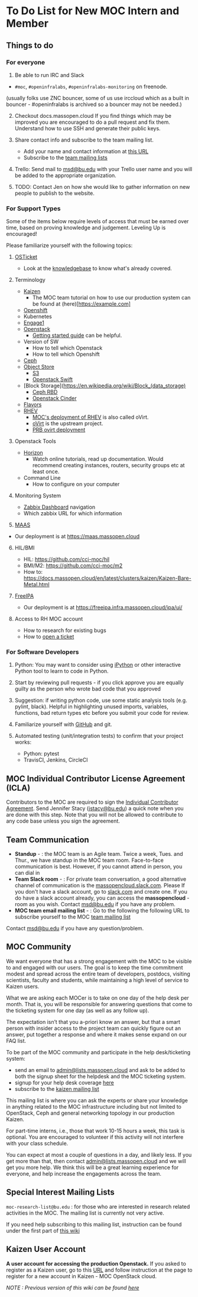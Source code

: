 # To Do List for New MOC Intern and Member

## Things to do

### For everyone

1. Be able to run IRC and Slack
  * `#moc`, `#openinfralabs`, `#openinfralabs-monitoring` on freenode.

  (usually folks use ZNC bouncer, some of us use irccloud which as a built in bouncer - #openinfralabs is archived so a bouncer may not be needed.)


2. Checkout docs.massopen.cloud
  If you find things which may be improved you are encouraged to do a pull request and fix them.
  Understand how to use SSH and generate their public keys.


3. Share contact info and subscribe to the team mailing list.
    *  Add your name and contact information at [this URL](../contacts/People.html)
    *  Subscribe to the [team mailing lists](https://lists.massopen.cloud)

4. Trello: Send mail to msd@bu.edu with your Trello user name and you will be added to the appropriate organization.


5. TODO: Contact Jen on how she would like to gather information on new people to publish to the website.


### For Support Types

Some of the items below require levels of access that must be earned over time, based on proving knowledge and judgement.  Leveling Up is encouraged!

Please familiarize yourself with the following topics:

1. [OSTicket](https://osticket.massopen.cloud/)
    * Look at the [knowledgebase](https://osticket.massopen.cloud/kb/index.php) to know what's already covered.

2. Terminology
    * [Kaizen](https://kaizen.massopen.cloud)
        - The MOC team tutorial on how to use our production system can be found at (here)[https://example.com]
    * [Openshift](https://k-openshift.osh.massopen.cloud:8443)
    * Kubernetes
    * [Engage1](https://engage1.massopen.cloud)
    * [Openstack](https://www.openstack.org/)
        - [Getting started guide](http://docs.openstack.org/admin-guide-cloud/content/ch_getting-started-with-openstack.html) can be helpful.
    * Version of SW
        - How to tell which Openstack
        - How to tell which Openshift
    * [Ceph](https://ceph.io/)
    * [Object Store](https://en.wikipedia.org/wiki/Object_storage)
        - [S3](https://aws.amazon.com/s3/)
        - [Openstack Swift](https://wiki.openstack.org/wiki/Swift)
    * [Block Storage](https://en.wikipedia.org/wiki/Block_(data_storage)
        - [Ceph RBD](https://docs.ceph.com/docs/master/rbd/)
        - [Openstack Cinder](https://wiki.openstack.org/wiki/Cinder)
    * [Flavors](https://docs.openstack.org/nova/latest/user/flavors.html)
    * [RHEV](https://www.redhat.com/en/technologies/virtualization/enterprise-virtualization)
        - [MOC's deployment of RHEV](https://ovirt.massopen.cloud) is also called oVirt.
        - [oVirt](https://www.ovirt.org/) is the upstream project.
        - [PRB ovirt deployment](https://pov.massopen.cloud)

3. Openstack Tools
    * [Horizon](https://kaizen.massopen.cloud)
        - Watch online tutorials, read up documentation. Would recommend creating instances, routers, security groups etc at least once.
    * Command Line
        - How to configure on your computer

4. Monitoring System
    * [Zabbix Dashboard](https://zabbix.massopen.cloud/) navigation
    * Which zabbix URL for which information

5. [MAAS](https://maas.io/)
* Our deployment is at https://maas.massopen.cloud

6. HIL/BMI
    * HIL: https://github.com/cci-moc/hil
    * BMI/M2: https://github.com/cci-moc/m2
    * How to: https://docs.massopen.cloud/en/latest/clusters/kaizen/Kaizen-Bare-Metal.html

7. [FreeIPA](https://www.freeipa.org/)
    * Our deployment is at https://freeipa.infra.massopen.cloud/ipa/ui/

8. Access to RH MOC account
    * How to research for existing bugs
    * How to [open a ticket](https://access.redhat.com/)


### For Software Developers

1.  Python: You may want to consider using [iPython](http://ipython.org/) or other interactive Python tool to learn to code in Python.

2. Start by reviewing pull requests - if you click approve you are equally guilty as the person who wrote bad code that you approved

3. Suggestion: if writing python code, use some static analysis tools (e.g. pylint, black). Helpful in highlighting unused imports, variables, functions, bad return types etc before you submit your code for review.

4. Familiarize yourself with [GitHub](https://guides.github.com/) and git.

5. Automated testing (unit/integration tests) to confirm that your project works:
    * Python: pytest
    * TravisCI, Jenkins, CircleCI

## MOC Individual Contributor License Agreement (ICLA)
Contributors to the MOC are required to sign the 
[Individual Contributor Agreement](https://massopen.cloud/blog/individual-contributor-license-agreement/).
Send Jennifer Stacy (jstacy@bu.edu) a quick note when you are done with this step.
Note that you will not be allowed to contribute to any code base unless you sign the agreement.

## Team Communication
 -  **Standup** -  : the MOC team is an Agile team. Twice a week, Tues. and Thur., we have standup in the MOC team room. Face-to-face communication is best. However, if you cannot attend in person, you can dial in
 -  **Team Slack room** -  : For private team conversation, a good alternative channel of communication is the [massopencloud.slack.com](https://massopencloud.slack.com/). Please
 If you don't have a slack account, go to [slack.com](https://slack.com) and create one.
 If you do have a slack account already, you can access the **massopencloud** -  room as you wish. Contact msd@bu.edu if you have any problem.
 -  **MOC team email mailing list** -  : Go to the following the following URL to subscribe yourself to the 
 MOC [team mailing list](https://mail.massopen.cloud/mailman/listinfo/team)

Contact msd@bu.edu if you have any question/problem.

## MOC Community

We want everyone that has a strong engagement with the MOC to be visible to and engaged with our users.
 The goal is to keep the time commitment modest and spread across the entire team of developers, postdocs, visiting scientists, faculty and students,
 while maintaining a high level of service to Kaizen users.   

What we are asking each MOCer is to take on one day of the help desk per month.
 That is, you will be responsible for answering questions that come to the ticketing system for one day (as well as any follow up). 

The expectation isn’t that you a-priori know an answer, but that a smart person with insider access to the project team can quickly figure out an answer,
 put together a response and where it makes sense expand on our FAQ list.

To be part of the MOC community and participate in the help desk/ticketing system:
 -  send an email to admin@lists.massopen.cloud and ask to be added to both the signup sheet for the helpdesk and the MOC ticketing system.
 -  signup for your help desk coverage [here](http://www.signupgenius.com/go/5080444aca622abff2-help)
 -  subscribe to the [kaizen mailing list](https://mail.massopen.cloud/mailman/listinfo/kaizen)

This mailing list is where you can ask the experts or share your knowledge in anything related to the MOC infrastructure
including but not limited to OpenStack, Ceph and general networking topology in our production Kaizen.

For part-time interns, i.e., those that work 10-15 hours a week, this task is optional.
 You are encouraged to volunteer if this activity will not interfere with your class schedule.

You can expect at most a couple of questions in a day, and likely less. 
 If you get more than that, then contact admin@lists.massopen.cloud and we will get you more help.
 We think this will be a great learning experience for everyone, and help increase the engagements across the team.

## Special Interest Mailing Lists


`moc-research-list@bu.edu` : for those who are interested in research related activities in the MOC. 
The mailing list is currently not very active.

If you need help subscribing to this mailing list, instruction can be found under the first part of 
[this wiki](../archives-page/Outdated-To-do-list-for-New-MOC-Intern-Member.html)


## Kaizen User Account

**A user account for accessing the production Openstack.**
If you asked to register as a Kaizen user, go to this [URL](https://onboarding.massopen.cloud/signup/)
and follow instruction at the page to register for a new account in Kaizen - MOC OpenStack cloud.

*NOTE : Previous version of this wiki can be found [here](../archives-page/Outdated-To-do-list-for-New-MOC-Intern-Member.html)*
